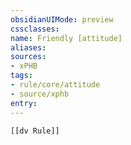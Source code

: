```yaml
---
obsidianUIMode: preview
cssclasses:
name: Friendly [attitude]
aliases:
sources:
- xPHB
tags:
- rule/core/attitude
- source/xphb
entry:
---
```


```meta-bind-embed
[[dv Rule]]
```